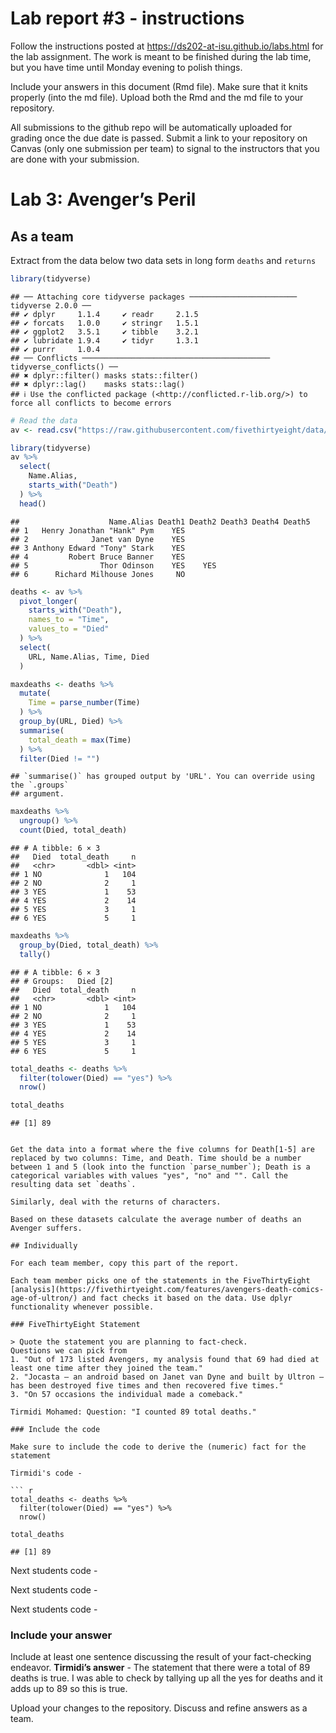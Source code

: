 
<!-- README.md is generated from README.Rmd. Please edit the README.Rmd file -->

# Lab report \#3 - instructions

Follow the instructions posted at
<https://ds202-at-isu.github.io/labs.html> for the lab assignment. The
work is meant to be finished during the lab time, but you have time
until Monday evening to polish things.

Include your answers in this document (Rmd file). Make sure that it
knits properly (into the md file). Upload both the Rmd and the md file
to your repository.

All submissions to the github repo will be automatically uploaded for
grading once the due date is passed. Submit a link to your repository on
Canvas (only one submission per team) to signal to the instructors that
you are done with your submission.

# Lab 3: Avenger’s Peril

## As a team

Extract from the data below two data sets in long form `deaths` and
`returns`

``` r
library(tidyverse)
```

    ## ── Attaching core tidyverse packages ──────────────────────── tidyverse 2.0.0 ──
    ## ✔ dplyr     1.1.4     ✔ readr     2.1.5
    ## ✔ forcats   1.0.0     ✔ stringr   1.5.1
    ## ✔ ggplot2   3.5.1     ✔ tibble    3.2.1
    ## ✔ lubridate 1.9.4     ✔ tidyr     1.3.1
    ## ✔ purrr     1.0.4     
    ## ── Conflicts ────────────────────────────────────────── tidyverse_conflicts() ──
    ## ✖ dplyr::filter() masks stats::filter()
    ## ✖ dplyr::lag()    masks stats::lag()
    ## ℹ Use the conflicted package (<http://conflicted.r-lib.org/>) to force all conflicts to become errors

``` r
# Read the data
av <- read.csv("https://raw.githubusercontent.com/fivethirtyeight/data/master/avengers/avengers.csv", stringsAsFactors = FALSE)

library(tidyverse)
av %>% 
  select(
    Name.Alias,
    starts_with("Death")
  ) %>% 
  head()
```

    ##                    Name.Alias Death1 Death2 Death3 Death4 Death5
    ## 1   Henry Jonathan "Hank" Pym    YES                            
    ## 2              Janet van Dyne    YES                            
    ## 3 Anthony Edward "Tony" Stark    YES                            
    ## 4         Robert Bruce Banner    YES                            
    ## 5                Thor Odinson    YES    YES                     
    ## 6      Richard Milhouse Jones     NO

``` r
deaths <- av %>% 
  pivot_longer(
    starts_with("Death"),
    names_to = "Time",
    values_to = "Died"
  ) %>%
  select(
    URL, Name.Alias, Time, Died
  )

maxdeaths <- deaths %>% 
  mutate(
    Time = parse_number(Time)
  ) %>% 
  group_by(URL, Died) %>% 
  summarise(
    total_death = max(Time)
  ) %>%
  filter(Died != "")
```

    ## `summarise()` has grouped output by 'URL'. You can override using the `.groups`
    ## argument.

``` r
maxdeaths %>% 
  ungroup() %>% 
  count(Died, total_death)
```

    ## # A tibble: 6 × 3
    ##   Died  total_death     n
    ##   <chr>       <dbl> <int>
    ## 1 NO              1   104
    ## 2 NO              2     1
    ## 3 YES             1    53
    ## 4 YES             2    14
    ## 5 YES             3     1
    ## 6 YES             5     1

``` r
maxdeaths %>%
  group_by(Died, total_death) %>%
  tally()
```

    ## # A tibble: 6 × 3
    ## # Groups:   Died [2]
    ##   Died  total_death     n
    ##   <chr>       <dbl> <int>
    ## 1 NO              1   104
    ## 2 NO              2     1
    ## 3 YES             1    53
    ## 4 YES             2    14
    ## 5 YES             3     1
    ## 6 YES             5     1

``` r
total_deaths <- deaths %>%
  filter(tolower(Died) == "yes") %>%
  nrow()

total_deaths
```

    ## [1] 89


    Get the data into a format where the five columns for Death[1-5] are replaced by two columns: Time, and Death. Time should be a number between 1 and 5 (look into the function `parse_number`); Death is a categorical variables with values "yes", "no" and "". Call the resulting data set `deaths`. 

    Similarly, deal with the returns of characters.

    Based on these datasets calculate the average number of deaths an Avenger suffers. 

    ## Individually

    For each team member, copy this part of the report. 

    Each team member picks one of the statements in the FiveThirtyEight [analysis](https://fivethirtyeight.com/features/avengers-death-comics-age-of-ultron/) and fact checks it based on the data. Use dplyr functionality whenever possible.

    ### FiveThirtyEight Statement

    > Quote the statement you are planning to fact-check.
    Questions we can pick from 
    1. "Out of 173 listed Avengers, my analysis found that 69 had died at least one time after they joined the team."
    2. "Jocasta — an android based on Janet van Dyne and built by Ultron — has been destroyed five times and then recovered five times."
    3. "On 57 occasions the individual made a comeback."

    Tirmidi Mohamed: Question: "I counted 89 total deaths."

    ### Include the code

    Make sure to include the code to derive the (numeric) fact for the statement

    Tirmidi's code -

    ``` r
    total_deaths <- deaths %>%
      filter(tolower(Died) == "yes") %>%
      nrow()

    total_deaths

    ## [1] 89

Next students code -

Next students code -

Next students code -

### Include your answer

Include at least one sentence discussing the result of your
fact-checking endeavor. **Tirmidi’s answer** - The statement that there
were a total of 89 deaths is true. I was able to check by tallying up
all the yes for deaths and it adds up to 89 so this is true.

Upload your changes to the repository. Discuss and refine answers as a
team.
